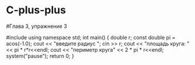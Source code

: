 # C-plus-plus
#Глава 3, упражнение 3

#include <iostream>
using namespace std;
int main()
{
	double r;
	const double pi = acos(-1.0);
	cout << "введите радиус ";
	cin >> r;
	cout << "площадь круга: " << pi * r*r<<endl;
	cout << "периметр круга" << 2 * pi * r<<endl;
	system("pause");
	return 0;
}
